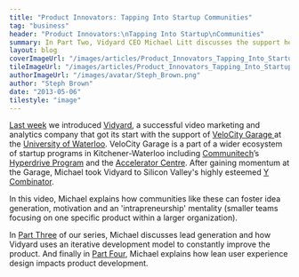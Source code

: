 ```yaml
---
title: "Product Innovators: Tapping Into Startup Communities"
tag: "business"
header: "Product Innovators:\nTapping Into Startup\nCommunities"
summary: In Part Two, Vidyard CEO Michael Litt discusses the support he found in startup programs like Y Combinator.
layout: blog
coverImageUrl: "/images/articles/Product_Innovators_Tapping_Into_Startup_Communities/cover.jpg"
tileImageUrl: "/images/articles/Product_Innovators_Tapping_Into_Startup_Communities/tile.jpg"
authorImageUrl: "/images/avatar/Steph_Brown.png"
author: "Steph Brown"
date: "2013-05-06"
tilestyle: "image"
---
```


[Last week](http://myplanetdigital.com/article/product-innovators-how-acquire-your-first-customers) we introduced [Vidyard](http://vidyard.com/), a successful video marketing and analytics company that got its start with the support of [VeloCity Garage ](http://velocity.uwaterloo.ca/garage)at the [University of Waterloo](http://www.uwaterloo.ca). VeloCity Garage is a part of a wider ecosystem of startup programs in Kitchener-Waterloo including [Communitech](http://www.communitech.ca)’s [Hyperdrive Program](http://hyperdrive.communitech.ca) and the [Accelerator Centre](http://www.acceleratorcentre.com/). After gaining momentum at the Garage, Michael took Vidyard to Silicon Valley's highly esteemed [Y Combinator](http://ycombinator.com/).

In this video, Michael explains how communities like these can foster idea generation, motivation and an 'intrapreneurship' mentality (smaller teams focusing on one specific product within a larger organization).

<!-- <<  EMBED VIDEO >> -->

In [Part Three](http://www.youtube.com/watch?v=Vxnd0aa6T24) of our series, Michael discusses lead generation and how Vidyard uses an iterative development model to constantly improve the product. And finally in [Part Four](http://www.youtube.com/watch?v=BseWzaFX_AE), Michael explains how lean user experience design impacts product development. 

